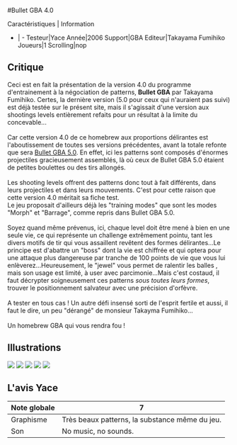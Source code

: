 #Bullet GBA 4.0

Caractéristiques | Information
- | -
Testeur|Yace
Année|2006
Support|GBA
Editeur|Takayama Fumihiko
Joueurs|1
Scrolling|nop

## Critique
Ceci est en fait la présentation de la version 4.0 du programme d'entrainement à la négociation de patterns, <b>Bullet GBA</b> par Takayama Fumihiko. Certes, la dernière version (5.0 pour ceux qui n'auraient pas suivi) est déjà testée sur le présent site, mais il s'agissait d'une version aux shootings levels entièrement refaits pour un résultat à la limite du concevable...<br/><br/>Car cette version 4.0 de ce homebrew aux proportions délirantes est l'aboutissement de toutes ses versions précédentes, avant la totale refonte que sera <a href="index.php?page=fiche&id=996"> Bullet GBA 5.0</a>. En effet, ici les patterns sont composés d'énormes projectiles gracieusement assemblés, là où ceux de Bullet GBA 5.0 étaient de petites boulettes ou des tirs allongés. <br/><br/>Les shooting levels offrent des patterns donc tout à fait différents, dans leurs projectiles et dans leurs mouvements. C'est pour cette raison que cette version 4.0 méritait sa fiche test.<br/>Le jeu proposait d'ailleurs déjà les "training modes" que sont les modes "Morph" et "Barrage", comme repris dans Bullet GBA 5.0.<br/><br/>Soyez quand même prévenus, ici, chaque level doit être mené à bien en une seule vie, ce qui représente un challenge extrêmement pointu, tant les divers motifs de tir qui vous assaillent revêtent des formes  délirantes...Le principe est d'abattre un "boss" dont la vie est chiffrée et qui optera pour une attaque plus dangereuse par tranche de 100 points de vie que vous lui enlèverez...Heureusement, le "jewel" vous permet de ralentir les balles , mais son usage est limité, à user avec parcimonie...Mais c'est costaud, il faut décrypter soigneusement ces patterns <i>sous toutes leurs formes</i>, trouver le positionnement salvateur avec une précision d'orfèvre.<br/><br/>A tester en tous cas ! Un autre défi insensé sorti de l'esprit fertile et aussi, il faut le dire, un peu "dérangé" de monsieur Takayma Fumihiko...<br/><br/>Un homebrew GBA qui vous rendra fou !<br/>

## Illustrations
![](http://www.shmup.com/images/thumbs/img_fiche_1_1108.png)
![](http://www.shmup.com/images/thumbs/img_fiche_2_1108.png)
![](http://www.shmup.com/images/thumbs/img_fiche_3_1108.png)
![](http://www.shmup.com/images/thumbs/)
![](http://www.shmup.com/images/thumbs/)

## L'avis Yace
Note globale|7
-|-
Graphisme|Très beaux patterns, la substance même du jeu.
Son|No music, no sounds.
